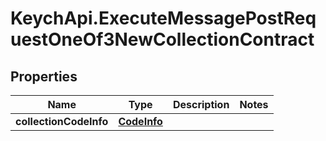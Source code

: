 # KeychApi.ExecuteMessagePostRequestOneOf3NewCollectionContract

## Properties

Name | Type | Description | Notes
------------ | ------------- | ------------- | -------------
**collectionCodeInfo** | [**CodeInfo**](CodeInfo.md) |  | 


